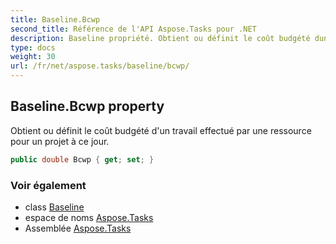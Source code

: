 ```yaml
---
title: Baseline.Bcwp
second_title: Référence de l'API Aspose.Tasks pour .NET
description: Baseline propriété. Obtient ou définit le coût budgété dun travail effectué par une ressource pour un projet à ce jour.
type: docs
weight: 30
url: /fr/net/aspose.tasks/baseline/bcwp/
---
```

## Baseline.Bcwp property

Obtient ou définit le coût budgété d'un travail effectué par une ressource pour un projet à ce jour.

```csharp
public double Bcwp { get; set; }
```

### Voir également

* class [Baseline](../)
* espace de noms [Aspose.Tasks](../../baseline/)
* Assemblée [Aspose.Tasks](../../../)


